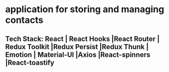 # application for storing and managing contacts
## Tech Stack: React | React Hooks |React Router | Redux Toolkit |Redux Persist |Redux Thunk | Emotion | Material-UI |Axios |React-spinners |React-toastify
